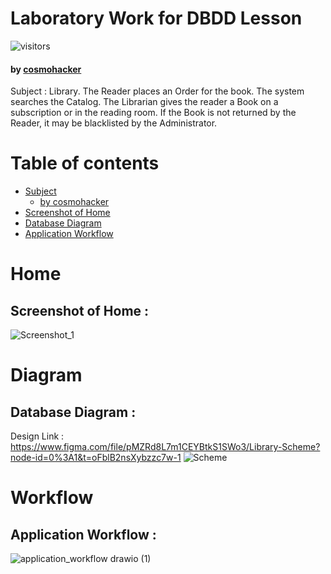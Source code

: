 # Laboratory Work for DBDD Lesson
![visitors](https://visitor-badge.laobi.icu/badge?page_id=cosmohacker.Laboratory-Work-Library) 
#### by [cosmohacker](https://github.com/cosmohacker)

Subject : Library. The Reader places an Order for the book. The system searches the Catalog. The Librarian gives the reader a Book on a subscription or in the reading room. If the Book is not returned by the Reader, it may be blacklisted by the Administrator.

Table of contents
=================

<!--ts-->
   * [Subject](#subject)
      * [by cosmohacker](#by-cosmohacker)
   * [Screenshot of Home](#home)
   * [Database Diagram](#diagram)
   * [Application Workflow](#workflow)
<!--te-->

# Home
## Screenshot of Home : 

![Screenshot_1](https://user-images.githubusercontent.com/25702402/228625188-098e1ba8-b6a3-4ae0-a914-f31d16c7177c.png)

# Diagram
## Database Diagram :
Design Link : https://www.figma.com/file/pMZRd8L7m1CEYBtkS1SWo3/Library-Scheme?node-id=0%3A1&t=oFblB2nsXybzzc7w-1
![Scheme](https://user-images.githubusercontent.com/25702402/228625282-ff796417-9971-4f66-9502-1c8c8b78c0ec.png)

# Workflow
## Application Workflow : 

![application_workflow drawio (1)](https://user-images.githubusercontent.com/25702402/228628980-04f8e891-0b56-4ba0-87e6-f9ee065d10d6.png)

